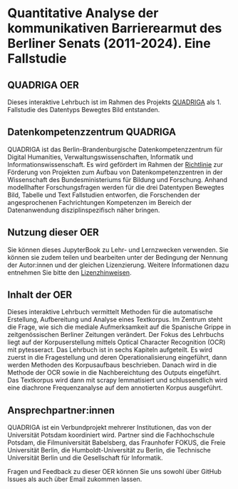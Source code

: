 # Quantitative Analyse der kommunikativen Barrierearmut des Berliner Senats (2011-2024). Eine Fallstudie
## QUADRIGA OER

Dieses interaktive Lehrbuch ist im Rahmen des Projekts <a href="https://www.quadriga-dk.de" class="external-link" target="_blank">QUADRIGA</a> als 1. Fallstudie des Datentyps Bewegtes Bild entstanden.

## Datenkompetenzzentrum QUADRIGA

QUADRIGA ist das Berlin-Brandenburgische Datenkompetenzzentrum für Digital Humanities, Verwaltungswissenschaften, Informatik und Informationswissenschaft. 
Es wird gefördert im Rahmen der <a href="https://www.bildung-forschung.digital/digitalezukunft/de/wissen/Datenkompetenzen/datenkompetenzzentren_fuer_die_wissenschaft_ordner/datenkompetenzzentren_fuer_die_wissenschaft.html" class="external-link" target="_blank">Richtlinie</a> zur Förderung von Projekten zum Aufbau von Datenkompetenzzentren in der Wissenschaft des Bundesministeriums für Bildung und Forschung.
Anhand modellhafter Forschungsfragen werden für die drei Datentypen Bewegtes Bild, Tabelle und Text Fallstudien entworfen, die Forschenden der angesprochenen Fachrichtungen Kompetenzen im Bereich der Datenanwendung disziplinspezifisch näher bringen.

## Nutzung dieser OER

Sie können dieses JupyterBook zu Lehr- und Lernzwecken verwenden. Sie können sie zudem teilen und bearbeiten unter der Bedingung der Nennung der Autor:innen und der gleichen Lizenzierung. Weitere Informationen dazu entnehmen Sie bitte den <a href="https://github.com/dh-network/quadriga/blob/main/LICENSE.md" target="_blank">Lizenzhinweisen</a>.  

## Inhalt der OER

Dieses interaktive Lehrbuch vermittelt Methoden für die automatische Erstellung, Aufbereitung und Analyse eines Textkorpus. Im Zentrum steht die Frage, wie sich die mediale Aufmerksamkeit auf die Spanische Grippe in zeitgenössischen Berliner Zeitungen verändert. 
Der Fokus des Lehrbuchs liegt auf der Korpuserstellung mittels Optical Character Recognition (OCR) mit pytesseract.
Das Lehrbuch ist in sechs Kapiteln aufgeteilt. Es wird zuerst in die Fragestellung und deren Operationalisierung eingeführt, dann werden Methoden des Korpusaufbaus beschrieben. Danach wird in die Methode der OCR sowie in die Nachbereichtung des Outputs eingeführt. Das Textkorpus wird dann mit scrapy lemmatisiert und schlussendlich wird eine diachrone Frequenzanalyse auf dem annotierten Korpus ausgeführt.

## Ansprechpartner:innen

QUADRIGA ist ein Verbundprojekt mehrerer Institutionen, das von der Universität Potsdam koordiniert wird. Partner sind die Fachhochschule Potsdam, die Filmuniversität Babelsberg, das Fraunhofer FOKUS, die Freie Universität Berlin, die Humboldt-Universität zu Berlin, die Technische Universität Berlin und die Gesellschaft für Informatik.  

Fragen und Feedback zu dieser OER können Sie uns sowohl über GitHub Issues als auch über Email zukommen lassen.  

